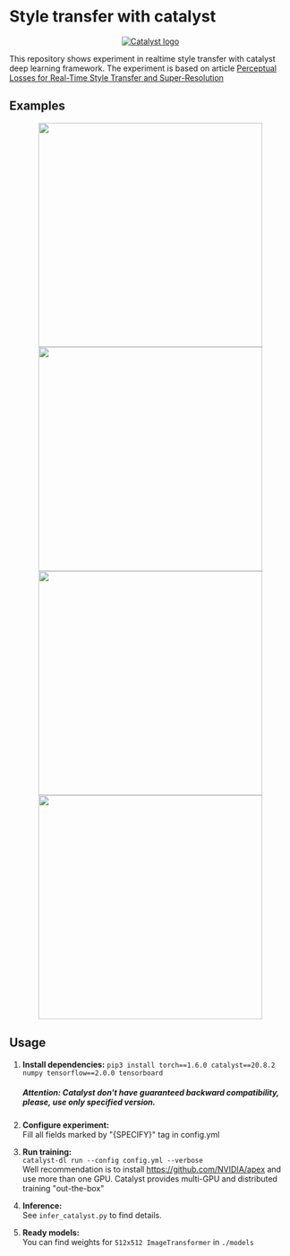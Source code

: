 # Style transfer with catalyst

<div align="center">

[![Catalyst logo](https://raw.githubusercontent.com/catalyst-team/catalyst-pics/master/pics/catalyst_logo.png)](https://github.com/catalyst-team/catalyst)

</div>

This repository shows experiment in realtime style transfer with catalyst deep learning framework. The experiment is based on article 
[Perceptual Losses for Real-Time Style Transfer and Super-Resolution](https://arxiv.org/abs/1603.08155)


## Examples

<div align="center">
<img src="images/city_origin.jpg" width="400"/>
<img src="images/city_blue.png" width="400"/><br>
<img src="images/city_iris.png" width="400"/>
<img src="images/city_city.png" width="400"/>
</div>

## Usage

1. **Install dependencies:** 
```pip3 install torch==1.6.0 catalyst==20.8.2 numpy tensorflow==2.0.0 tensorboard```
    ##### Attention: Catalyst don't have guaranteed backward compatibility, please, use only specified version.

2. **Configure experiment:** \
Fill all fields marked by "{SPECIFY}" tag in config.yml

3. **Run training:** \
```catalyst-dl run --config config.yml --verbose``` \
Well recommendation is to install https://github.com/NVIDIA/apex and use more than one GPU. Catalyst provides multi-GPU and distributed training "out-the-box"

4. **Inference:** \
See ```infer_catalyst.py``` to find details.

5. **Ready models:** \
You can find weights for ```512x512 ImageTransformer``` in ```./models```